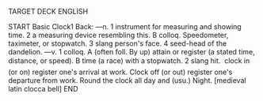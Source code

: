 TARGET DECK
ENGLISH

START
Basic
Clock1
Back: —n. 1 instrument for measuring and showing time. 2 a measuring device resembling this. B colloq. Speedometer, taximeter, or stopwatch. 3 slang person's face. 4 seed-head of the dandelion. —v. 1 colloq. A (often foll. By up) attain or register (a stated time, distance, or speed). B time (a race) with a stopwatch. 2 slang hit.  clock in (or on) register one's arrival at work. Clock off (or out) register one's departure from work. Round the clock all day and (usu.) Night. [medieval latin clocca bell] 
END
